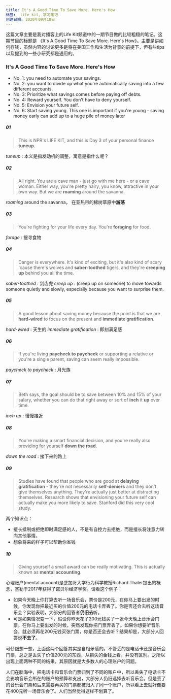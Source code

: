 ```yaml
---
title: It's A Good Time To Save More. Here's How
标签:  life kit, 学习笔记
创建日期: 2020年09月18日
---
```

这篇文章主要是我对播客上的Life Kit频道中的一期节目做的比较粗糙的笔记。这期节目的标题是 《It's A Good Time To Save More. Here's How》。主要是讲如何存钱，虽然内容的讨论更多是将在美国工作和生活为背景的前提下，但有些tips以及提到的一些小研究都是通用的。


### It's A Good Time To Save More. Here's How
* No. 1: you need to automate your savings.
* No. 2: you want to divide up what you're automatically saving into a few different accounts.
* No. 3: Prioritize what savings comes before paying off debts.
* No. 4: Reward yourself. You don't have to deny yourself.
* No. 5: Envision your future self. 
* No. 6: Start saving young. This one is important if you're young - saving money early can add up to a huge pile of money later

##### 01
>This is NPR's LIFE KIT, and this is Day 3 of your personal finance **tuneup**.

 *tuneup* : 本义是指发动机的调整，寓意是指什么呢？

##### 02
>All right. You are a cave man - just go with me here - or a cave woman. Either way, you're pretty hairy, you know, attractive in your own way. But we are **roaming** around the savanna.

 *roaming*  around the savanna， 在亚热带的稀树草原中**游荡**

##### 03
>You're fighting for your life every day. You're **foraging** for food.

 *forage* : 搜寻食物

##### 04
>Danger is everywhere. It's kind of exciting, but it's also kind of scary 'cause there's wolves and **saber-toothed** tigers, and they're **creeping up** behind you all the time. 

 *saber-toothed* : 剑齿虎
 *creep up* : (creep up on someone) to move towards someone quietly and slowly, especially because you want to surprise them.

##### 05
>A good lesson about saving money because the point is that we are **hard-wired** to focus on the present and **immediate gratification**.

 *hard-wired* : 天生的
 *immediate gratification* : 即刻满足感

##### 06
>If you're living **paycheck to paycheck** or supporting a relative or you're a single parent, saving can seem really impossible.

 *paycheck to paycheck* : 月光族

##### 07
>Beth says, the goal should be to save between 10% and 15% of your salary, whether you can do that right away or sort of **inch** it **up** over time.

 *inch up* : 慢慢接近

##### 08
> You're making a smart financial decision, and you're really also providing for yourself **down the road**.

 *down the road* : 接下来的路上

##### 09
> Studies have found that people who are good at **delaying gratification** - they're not necessarily **self-deniers** and they don't give themselves anything. They're actually just better at distracting themselves.
> Research shows that envisioning your future self can actually make you more likely to save. Stanford did this very cool study.

两个知识点：
* 擅长抵制或拒绝即时满足感的人，不是有自控力去拒绝，而是擅长将注意力转向其他事情。
* 想象将来的样子可以帮助你省钱

##### 10
> Giving yourself a small award can be really motivating. This is actually known as **mental accounting**. 

心理账户(mental account)是芝加哥大学行为科学教授Richard Thaler提出的概念，塞勒于2017年获得了诺贝尔经济学奖。请看这个例子：
* 如果今天晚上你打算去听一场音乐会，票价是200元，在你马上要出发的时候，你发现你把最近买的价值200元的电话卡弄丢了。你是否还会去听这场音乐会？实验表明，大部分的回答者**仍旧去**听。
* 可是如果情况变一下，假设你昨天花了200元钱买了一张今天晚上音乐会门票。在你马上要出发的时候，突然发现你把门票弄丢了。如果你想要听音乐会，就必须再花200元钱买张门票，你是否还会去听？结果却是，大部分人回答说**不去了**。

可仔细想一想，上面这两个回答其实是自相矛盾的。不管丢的是电话卡还是音乐会门票，总之是丢失了价值200元的东西，从损失的金钱上看，并没有区别。之所以出现上面两种不同的结果，其原因就是大多数人的心理账户的问题。

人们在脑海中，把电话卡和音乐会门票归到了不同的账户中，所以丢失了电话卡不会影响音乐会所在的账户的预算和支出，大部分人仍旧选择去听音乐会。但是丢了的音乐会门票和后来需要再买的门票都被归入了同一个账户，所以看上去就好像要花400元听一场音乐会了。人们当然觉得这样不划算了。

